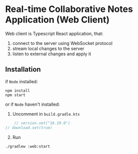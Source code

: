 # Real-time Collaborative Notes Application (Web Client)

Web client is Typescript React application, that:

1. connect to the server using WebSocket protocol
2. stream local changes to the server
3. listen to external changes and apply it

## Installation

if `Node` installed:

```shell
npm install
npm start
```

or if `Node` haven't installed:

1. Uncomment in `build.gradle.kts`

```kotlin
    // version.set("16.19.0")
// download.set(true)
```

2. Run

```shell
./gradlew :web:start
```